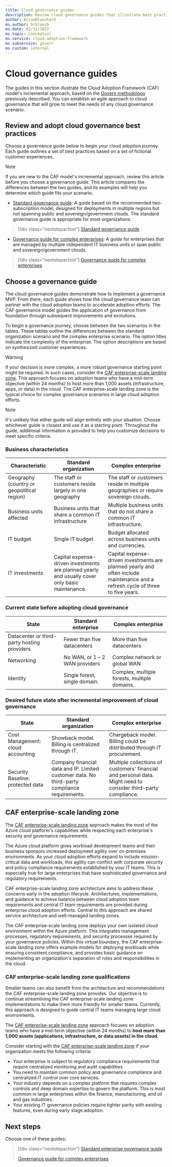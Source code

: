 ```yaml
---
title: Cloud governance guides
description: Review cloud governance guides that illustrate best practices for an incremental approach to any governance scenario.
author: BrianBlanchard
ms.author: brblanch
ms.date: 02/11/2022
ms.topic: conceptual
ms.service: cloud-adoption-framework
ms.subservice: govern
ms.custom: internal
---
```


# Cloud governance guides

The guides in this section illustrate the Cloud Adoption Framework (CAF) model's incremental approach, based on the [Govern methodology](../methodology.md) previously described. You can establish an agile approach to cloud governance that will grow to meet the needs of any cloud governance scenario.

## Review and adopt cloud governance best practices

Choose a governance guide below to begin your cloud adoption journey. Each guide outlines a set of best practices based on a set of fictional customer experiences.

> [!NOTE]
> If you are new to the CAF model's incremental approach, review this article before you choose a governance guide. This article compares the differences between the two guides, and its examples will help you determine which guide fits your scenario.  

- [Standard governance guide](./standard/index.md): A guide based on the recommended two-subscription model, designed for deployments in multiple regions but not spanning public and sovereign/government clouds. The standard governance guide is appropriate for most organizations.

> [!div class="nextstepaction"]
> [Standard governance guide](./standard/index.md)

- [Governance guide for complex enterprises](./complex/index.md): A guide for enterprises that are managed by multiple independent IT business units or span public and sovereign/government clouds.

> [!div class="nextstepaction"]
> [Governance guide for complex enterprises](./complex/index.md)

## Choose a governance guide

The cloud governance guides demonstrate how to implement a governance MVP. From there, each guide shows how the cloud governance team can partner with the cloud adoption teams to accelerate adoption efforts. The CAF governance model guides the application of governance from foundation through subsequent improvements and evolutions.

To begin a governance journey, choose between the two scenarios in the tables. These tables outline the differences between the standard organization scenario and the complex enterprise scenario. The option titles indicate the complexity of the enterprise. The option descriptions are based on synthesized customer experiences.

> [!WARNING]
> If your decision is more complex, a more robust governance starting point might be required. In such cases, consider the [CAF enterprise-scale landing zone](../../ready/enterprise-scale/index.md). This approach focuses on adoption teams who have a mid-term objective (within 24 months) to host more than 1,000 assets (infrastructure, apps, or data) in the cloud. The CAF enterprise-scale landing zone is the typical choice for complex governance scenarios in large cloud adoption efforts.
<!-- -->
> [!NOTE]
> It's unlikely that either guide will align entirely with your situation. Choose whichever guide is closest and use it as a starting point. Throughout the guide, additional information is provided to help you customize decisions to meet specific criteria.

### Business characteristics

| Characteristic | Standard organization | Complex enterprise |
|---|---|---|
| Geography (country or geopolitical region) | The staff or customers reside largely in one geography | The staff or customers reside in multiple geographies or require sovereign clouds. |
| Business units affected | Business units that share a common IT infrastructure | Multiple business units that do not share a common IT infrastructure. |
| IT budget | Single IT budget | Budget allocated across business units and currencies. |
| IT investments | Capital expense-driven investments are planned yearly and usually cover only basic maintenance. | Capital expense-driven investments are planned yearly and often include maintenance and a refresh cycle of three to five years. |

### Current state before adopting cloud governance

| State | Standard enterprise | Complex enterprise |
|---|---|---|
| Datacenter or third-party hosting providers | Fewer than five datacenters | More than five datacenters |
| Networking | No WAN, or 1 &ndash; 2 WAN providers | Complex network or global WAN |
| Identity | Single forest, single domain. | Complex, multiple forests, multiple domains. |

<!-- docutune:casing "Cost Management" "Security Baseline" -->

### Desired future state after incremental improvement of cloud governance

| State | Standard organization | Complex enterprise |
|---|---|---|
| Cost Management: cloud accounting | Showback model. Billing is centralized through IT. | Chargeback model. Billing could be distributed through IT procurement. |
| Security Baseline: protected data | Company financial data and IP. Limited customer data. No third-party compliance requirements. | Multiple collections of customers' financial and personal data. Might need to consider third-party compliance. |

## CAF enterprise-scale landing zone

The [CAF enterprise-scale landing zone](../../ready/enterprise-scale/index.md) approach makes the most of the Azure cloud platform's capabilities while respecting each enterprise's security and governance requirements.

The Azure cloud platform gives workload development teams and their business sponsors increased deployment agility over on-premises environments. As your cloud adoption efforts expand to include mission-critical data and workloads, this agility can conflict with corporate security and policy compliance requirements established by your IT teams. This is especially true for large enterprises that have sophisticated governance and regulatory requirements.

CAF enterprise-scale landing zone architecture aims to address these concerns early in the adoption lifecycle. Architectures, implementations, and guidance to achieve balance between cloud adoption team requirements and central IT team requirements are provided during enterprise cloud adoption efforts. Central to this approach are shared service architecture and well-managed landing zones.

The CAF enterprise-scale landing zone deploys your own isolated cloud environment within the Azure platform. This integrates management processes, regulatory requirements, and security processes required by your governance policies. Within this virtual boundary, the CAF enterprise-scale landing zone offers example models for deploying workloads while ensuring consistent compliance, and provides basic guidance on implementing an organization's separation of roles and responsibilities in the cloud.

### CAF enterprise-scale landing zone qualifications

Smaller teams can also benefit from the architecture and recommendations the CAF enterprise-scale landing zone provides. Our objective is to continue streamlining the CAF enterprise-scale landing zone implementations to make them more friendly for smaller teams. Currently, this approach is designed to guide central IT teams managing large cloud environments.

The [CAF enterprise-scale landing zone](../../ready/enterprise-scale/index.md) approach focuses on adoption teams who have a mid-term objective (within 24 months) to **host more than 1,000 assets (applications, infrastructure, or data assets) in the cloud**.

Consider starting with the [CAF enterprise-scale landing zone](../../ready/enterprise-scale/index.md) if your organization meets the following criteria:

- Your enterprise is subject to regulatory compliance requirements that require centralized monitoring and audit capabilities.
- You need to maintain common policy and governance compliance and centralized IT control over core services.
- Your industry depends on a complex platform that requires complex controls and deep domain expertise to govern the platform. This is most common in large enterprises within the finance, manufacturing, and oil and gas industries.
- Your existing IT governance policies require tighter parity with existing features, even during early stage adoption.

## Next steps

Choose one of these guides:

> [!div class="nextstepaction"]
> [Standard enterprise governance guide](./standard/index.md)
>
> [Governance guide for complex enterprises](./complex/index.md)
